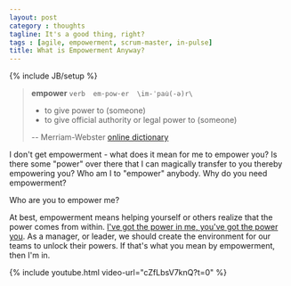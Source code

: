 ```yaml
---
layout: post
category : thoughts
tagline: It's a good thing, right?
tags : [agile, empowerment, scrum-master, in-pulse]
title: What is Empowerment Anyway?
---
```

{% include JB/setup %}

> **empower** `verb  em·pow·er  \im-ˈpau̇(-ə)r\ `
> 
>  * to give power to (someone)
>  * to give official authority or legal power to (someone)
> 
> -- Merriam-Webster [online dictionary]

I don't get empowerment - what does it mean for me to empower you? Is there some "power" over there that I can magically transfer to you thereby empowering you? Who am I to "empower" anybody. Why do you need empowerment? 

Who are you to empower me?

At best, empowerment means helping yourself or others realize that the power comes from within. [I've got the power in me, you've got the power you][power in me]. As a manager, or leader, we should create the environment for our teams to unlock their powers. If that's what you mean by empowerment, then I'm in. 

{% include youtube.html video-url="cZfLbsV7knQ?t=0" %}


 [power in me]: https://www.youtube.com/watch?v=cZfLbsV7knQ
 [online dictionary]: http://www.merriam-webster.com/dictionary/empower
